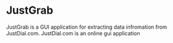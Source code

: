 # JustGrab
JustGrab is a GUI application for extracting data infromation from JustDial.com. JustDial.com is an online gui application 